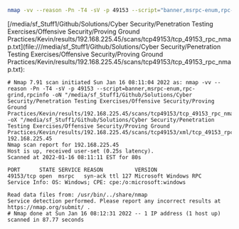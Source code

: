 ```bash
nmap -vv --reason -Pn -T4 -sV -p 49153 --script="banner,msrpc-enum,rpc-grind,rpcinfo" -oN "/media/sf_Stuff1/Github/Solutions/Cyber Security/Penetration Testing Exercises/Offensive Security/Proving Ground Practices/Kevin/results/192.168.225.45/scans/tcp49153/tcp_49153_rpc_nmap.txt" -oX "/media/sf_Stuff1/Github/Solutions/Cyber Security/Penetration Testing Exercises/Offensive Security/Proving Ground Practices/Kevin/results/192.168.225.45/scans/tcp49153/xml/tcp_49153_rpc_nmap.xml" 192.168.225.45
```

[/media/sf_Stuff1/Github/Solutions/Cyber Security/Penetration Testing Exercises/Offensive Security/Proving Ground Practices/Kevin/results/192.168.225.45/scans/tcp49153/tcp_49153_rpc_nmap.txt](file:///media/sf_Stuff1/Github/Solutions/Cyber Security/Penetration Testing Exercises/Offensive Security/Proving Ground Practices/Kevin/results/192.168.225.45/scans/tcp49153/tcp_49153_rpc_nmap.txt):

```
# Nmap 7.91 scan initiated Sun Jan 16 08:11:04 2022 as: nmap -vv --reason -Pn -T4 -sV -p 49153 --script=banner,msrpc-enum,rpc-grind,rpcinfo -oN "/media/sf_Stuff1/Github/Solutions/Cyber Security/Penetration Testing Exercises/Offensive Security/Proving Ground Practices/Kevin/results/192.168.225.45/scans/tcp49153/tcp_49153_rpc_nmap.txt" -oX "/media/sf_Stuff1/Github/Solutions/Cyber Security/Penetration Testing Exercises/Offensive Security/Proving Ground Practices/Kevin/results/192.168.225.45/scans/tcp49153/xml/tcp_49153_rpc_nmap.xml" 192.168.225.45
Nmap scan report for 192.168.225.45
Host is up, received user-set (0.25s latency).
Scanned at 2022-01-16 08:11:11 EST for 80s

PORT      STATE SERVICE REASON          VERSION
49153/tcp open  msrpc   syn-ack ttl 127 Microsoft Windows RPC
Service Info: OS: Windows; CPE: cpe:/o:microsoft:windows

Read data files from: /usr/bin/../share/nmap
Service detection performed. Please report any incorrect results at https://nmap.org/submit/ .
# Nmap done at Sun Jan 16 08:12:31 2022 -- 1 IP address (1 host up) scanned in 87.77 seconds

```
